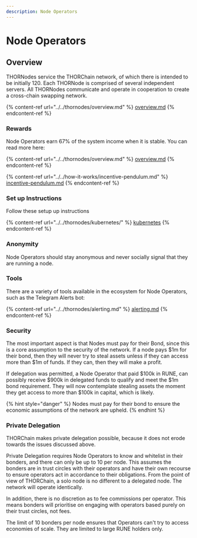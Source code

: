 ```yaml
---
description: Node Operators
---
```


# Node Operators

## Overview

THORNodes service the THORChain network, of which there is intended to be initially 120. Each THORNode is comprised of several independent servers. All THORNodes communicate and operate in cooperation to create a cross-chain swapping network.

{% content-ref url="../../thornodes/overview.md" %}
[overview.md](../../thornodes/overview.md)
{% endcontent-ref %}

### Rewards

Node Operators earn 67% of the system income when it is stable. You can read more here:

{% content-ref url="../../thornodes/overview.md" %}
[overview.md](../../thornodes/overview.md)
{% endcontent-ref %}

{% content-ref url="../../how-it-works/incentive-pendulum.md" %}
[incentive-pendulum.md](../../how-it-works/incentive-pendulum.md)
{% endcontent-ref %}

### Set up Instructions

Follow these setup up instructions

{% content-ref url="../../thornodes/kubernetes/" %}
[kubernetes](../../thornodes/kubernetes/)
{% endcontent-ref %}

### Anonymity

Node Operators should stay anonymous and never socially signal that they are running a node.

### Tools

There are a variety of tools available in the ecosystem for Node Operators, such as the Telegram Alerts bot:

{% content-ref url="../../thornodes/alerting.md" %}
[alerting.md](../../thornodes/alerting.md)
{% endcontent-ref %}

### Security

The most important aspect is that Nodes must pay for their Bond, since this is a core assumption to the security of the network. If a node pays $1m for their bond, then they will never try to steal assets unless if they can access more than $1m of funds. If they can, then they will make a profit.

If delegation was permitted, a Node Operator that paid $100k in RUNE, can possibly receive $900k in delegated funds to qualify and meet the $1m bond requirement. They will now contemplate stealing assets the moment they get access to more than $100k in capital, which is likely.

{% hint style="danger" %}
Nodes must pay for their bond to ensure the economic assumptions of the network are upheld.
{% endhint %}

### Private Delegation

THORChain makes private delegation possible, because it does not erode towards the issues discussed above.

Private Delegation requires Node Operators to know and whitelist in their bonders, and there can only be up to 10 per node. This assumes the bonders are in trust circles with their operators and have their own recourse to ensure operators act in accordance to their obligations. From the point of view of THORChain, a solo node is no different to a delegated node. The network will operate identically.

In addition, there is no discretion as to fee commissions per operator. This means bonders will prioritise on engaging with operators based purely on their trust circles, not fees.

The limit of 10 bonders per node ensures that Operators can't try to access economies of scale. They are limited to large RUNE holders only.
